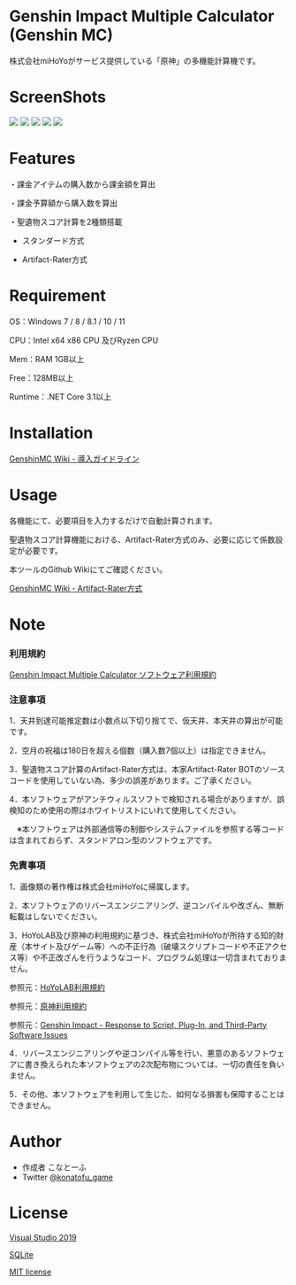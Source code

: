 # Genshin Impact Multiple Calculator (Genshin MC)
 
株式会社miHoYoがサービス提供している「原神」の多機能計算機です。

# ScreenShots
![](https://github.com/konatofu/GenshinMC/blob/e5eab885d0f8fcc2be951315f31c898ca5e6bb42/images/1.png)
![](https://github.com/konatofu/GenshinMC/blob/e5eab885d0f8fcc2be951315f31c898ca5e6bb42/images/2.png)
![](https://github.com/konatofu/GenshinMC/blob/f972fd1c485e8040f39930e511fae854e68cd9e7/images/artifact-std.png)
![](https://github.com/konatofu/GenshinMC/blob/f972fd1c485e8040f39930e511fae854e68cd9e7/images/artifact-ar.png)
![](https://github.com/konatofu/GenshinMC/blob/28295030a485bac083d9288a8630543e171f1533/images/5.png)
 
# Features
 
・課金アイテムの購入数から課金額を算出

・課金予算額から購入数を算出

・聖遺物スコア計算を2種類搭載

  - スタンダード方式
  
  - Artifact-Rater方式
 
# Requirement
 
OS：Windows 7 / 8 / 8.1 / 10 / 11

CPU：Intel x64 x86 CPU 及びRyzen CPU

Mem：RAM 1GB以上

Free：128MB以上

Runtime：.NET Core 3.1以上  
 
# Installation
 
[GenshinMC Wiki - 導入ガイドライン](https://github.com/konatofu/GenshinMC/wiki/%E5%B0%8E%E5%85%A5%E3%82%AC%E3%82%A4%E3%83%89%E3%83%A9%E3%82%A4%E3%83%B3)

# Usage
 
各機能にて、必要項目を入力するだけで自動計算されます。

聖遺物スコア計算機能における、Artifact-Rater方式のみ、必要に応じて係数設定が必要です。

本ツールのGithub Wikiにてご確認ください。

[GenshinMC Wiki - Artifact-Rater方式](https://github.com/konatofu/GenshinMC/wiki/%233---%E8%81%96%E9%81%BA%E7%89%A9%E3%82%B9%E3%82%B3%E3%82%A2%E3%83%AA%E3%83%B3%E3%82%B0%E6%A9%9F%E8%83%BD#artifact-rater%E6%96%B9%E5%BC%8F)
 
# Note

### 利用規約

[Genshin Impact Multiple Calculator ソフトウェア利用規約](https://github.com/konatofu/GenshinMC/blob/master/Term%20of%20Use_jp.md)
 
### 注意事項

1．天井到達可能推定数は小数点以下切り捨てで、仮天井、本天井の算出が可能です。

2．空月の祝福は180日を超える個数（購入数7個以上）は指定できません。

3．聖遺物スコア計算のArtifact-Rater方式は、本家Artifact-Rater BOTのソースコードを使用していない為、多少の誤差があります。ご了承ください。

4．本ソフトウェアがアンチウィルスソフトで検知される場合がありますが、誤検知のため使用の際はホワイトリストにいれて使用してください。

　※本ソフトウェアは外部通信等の制御やシステムファイルを参照する等コードは含まれておらず、スタンドアロン型のソフトウェアです。
 

### 免責事項
1．画像類の著作権は株式会社miHoYoに帰属します。

2．本ソフトウェアのリバースエンジニアリング、逆コンパイルや改ざん、無断転載はしないでください。

3．HoYoLAB及び原神の利用規約に基づき、株式会社miHoYoが所持する知的財産（本サイト及びゲーム等）への不正行為（破壊スクリプトコードや不正アクセス等）や不正改ざんを行うようなコード、プログラム処理は一切含まれておりません。

参照元：[HoYoLAB利用規約](https://www.hoyolab.com/agreement)

参照元：[原神利用規約](https://genshin.mihoyo.com/ja/company/terms)

参照元：[Genshin Impact - Response to Script, Plug-In, and Third-Party Software Issues](https://genshin.mihoyo.com/en/news/detail/5763)

4．リバースエンジニアリングや逆コンパイル等を行い、悪意のあるソフトウェアに書き換えられた本ソフトウェアの2次配布物については、一切の責任を負いません。

5．その他、本ソフトウェアを利用して生じた、如何なる損害も保障することはできません。
 
# Author
  
* 作成者 こなとーふ
* Twitter [@konatofu_game](https://twitter.com/konatofu_game)

# License
[Visual Studio 2019](https://visualstudio.microsoft.com/)

[SQLite](https://ja.wikipedia.org/wiki/SQLite)

[MIT license](https://en.wikipedia.org/wiki/MIT_License)
